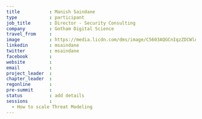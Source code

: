 ```yaml
---
title           : Manish Saindane
type            : participant
job_title       : Director - Security Consulting
company         : Gotham Digital Science
travel_from     : 
image           : https://media.licdn.com/dms/image/C5603AQGCnIqzZDCWlA/profile-displayphoto-shrink_200_200/0?e=1532563200&v=beta&t=Bhh52ILIYsld34ZhoAVzSbdIaRZVeUXADlbJQxLeCos
linkedin        : msaindane
twitter         : msaindane
facebook        :
website         :
email           :
project_leader  :
chapter_leader  :
regonline       :
pre-summit      :
status          : add details
sessions        :
  - How to scale Threat Modeling
---
```


<!-- put more details about participant here -->
